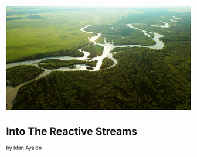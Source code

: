 ![](/assets/river.jpg)





#                               Into The Reactive Streams





















by Idan Ayalon

